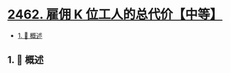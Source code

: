 # [2462. 雇佣 K 位工人的总代价【中等】](https://github.com/Tdahuyou/TNotes.leetcode/tree/main/notes/2462.%20%E9%9B%87%E4%BD%A3%20K%20%E4%BD%8D%E5%B7%A5%E4%BA%BA%E7%9A%84%E6%80%BB%E4%BB%A3%E4%BB%B7%E3%80%90%E4%B8%AD%E7%AD%89%E3%80%91)

<!-- region:toc -->

- [1. 📝 概述](#1--概述)

<!-- endregion:toc -->

## 1. 📝 概述
